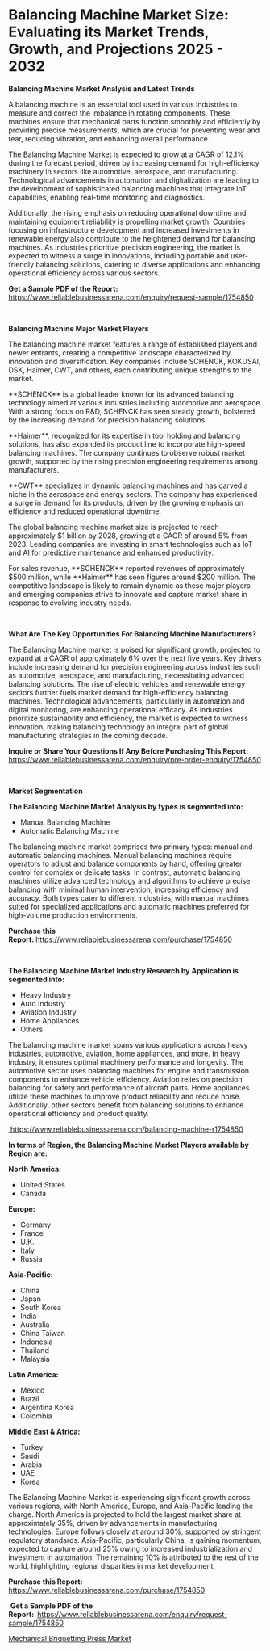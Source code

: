 <p><h1>Balancing Machine Market Size: Evaluating its Market Trends, Growth, and Projections 2025 - 2032</h1></p><p><strong>Balancing Machine Market Analysis and Latest Trends</strong></p>
<p><p>A balancing machine is an essential tool used in various industries to measure and correct the imbalance in rotating components. These machines ensure that mechanical parts function smoothly and efficiently by providing precise measurements, which are crucial for preventing wear and tear, reducing vibration, and enhancing overall performance. </p><p>The Balancing Machine Market is expected to grow at a CAGR of 12.1% during the forecast period, driven by increasing demand for high-efficiency machinery in sectors like automotive, aerospace, and manufacturing. Technological advancements in automation and digitalization are leading to the development of sophisticated balancing machines that integrate IoT capabilities, enabling real-time monitoring and diagnostics. </p><p>Additionally, the rising emphasis on reducing operational downtime and maintaining equipment reliability is propelling market growth. Countries focusing on infrastructure development and increased investments in renewable energy also contribute to the heightened demand for balancing machines. As industries prioritize precision engineering, the market is expected to witness a surge in innovations, including portable and user-friendly balancing solutions, catering to diverse applications and enhancing operational efficiency across various sectors.</p></p>
<p><strong>Get a Sample PDF of the Report:&nbsp;</strong> <a href="https://www.reliablebusinessarena.com/enquiry/request-sample/1754850?utm_campaign=2987&utm_medium=2&utm_source=Github&utm_content=ia&utm_term=10042025&utm_id=balancing-machine">https://www.reliablebusinessarena.com/enquiry/request-sample/1754850</a></p>
<p>&nbsp;</p>
<p><strong>Balancing Machine Major Market Players</strong></p>
<p><p>The balancing machine market features a range of established players and newer entrants, creating a competitive landscape characterized by innovation and diversification. Key companies include SCHENCK, KOKUSAI, DSK, Haimer, CWT, and others, each contributing unique strengths to the market.</p><p>**SCHENCK** is a global leader known for its advanced balancing technology aimed at various industries including automotive and aerospace. With a strong focus on R&D, SCHENCK has seen steady growth, bolstered by the increasing demand for precision balancing solutions. </p><p>**Haimer**, recognized for its expertise in tool holding and balancing solutions, has also expanded its product line to incorporate high-speed balancing machines. The company continues to observe robust market growth, supported by the rising precision engineering requirements among manufacturers.</p><p>**CWT** specializes in dynamic balancing machines and has carved a niche in the aerospace and energy sectors. The company has experienced a surge in demand for its products, driven by the growing emphasis on efficiency and reduced operational downtime.</p><p>The global balancing machine market size is projected to reach approximately $1 billion by 2028, growing at a CAGR of around 5% from 2023. Leading companies are investing in smart technologies such as IoT and AI for predictive maintenance and enhanced productivity. </p><p>For sales revenue, **SCHENCK** reported revenues of approximately $500 million, while **Haimer** has seen figures around $200 million. The competitive landscape is likely to remain dynamic as these major players and emerging companies strive to innovate and capture market share in response to evolving industry needs.</p></p>
<p>&nbsp;</p>
<p><strong>What Are The Key Opportunities For Balancing Machine Manufacturers?</strong></p>
<p><p>The Balancing Machine market is poised for significant growth, projected to expand at a CAGR of approximately 6% over the next five years. Key drivers include increasing demand for precision engineering across industries such as automotive, aerospace, and manufacturing, necessitating advanced balancing solutions. The rise of electric vehicles and renewable energy sectors further fuels market demand for high-efficiency balancing machines. Technological advancements, particularly in automation and digital monitoring, are enhancing operational efficacy. As industries prioritize sustainability and efficiency, the market is expected to witness innovation, making balancing technology an integral part of global manufacturing strategies in the coming decade.</p></p>
<p><strong>Inquire or Share Your Questions If Any Before Purchasing This Report:</strong> <a href="https://www.reliablebusinessarena.com/enquiry/pre-order-enquiry/1754850?utm_campaign=2987&utm_medium=2&utm_source=Github&utm_content=ia&utm_term=10042025&utm_id=balancing-machine">https://www.reliablebusinessarena.com/enquiry/pre-order-enquiry/1754850</a></p>
<p>&nbsp;</p>
<p><strong>Market Segmentation</strong></p>
<p><strong>The Balancing Machine Market Analysis by types is segmented into:</strong></p>
<p><ul><li>Manual Balancing Machine</li><li>Automatic Balancing Machine</li></ul></p>
<p><p>The balancing machine market comprises two primary types: manual and automatic balancing machines. Manual balancing machines require operators to adjust and balance components by hand, offering greater control for complex or delicate tasks. In contrast, automatic balancing machines utilize advanced technology and algorithms to achieve precise balancing with minimal human intervention, increasing efficiency and accuracy. Both types cater to different industries, with manual machines suited for specialized applications and automatic machines preferred for high-volume production environments.</p></p>
<p><strong>Purchase this Report:&nbsp;</strong><a href="https://www.reliablebusinessarena.com/purchase/1754850?utm_campaign=2987&utm_medium=2&utm_source=Github&utm_content=ia&utm_term=10042025&utm_id=balancing-machine">https://www.reliablebusinessarena.com/purchase/1754850</a></p>
<p>&nbsp;</p>
<p><strong>The Balancing Machine Market Industry Research by Application is segmented into:</strong></p>
<p><ul><li>Heavy Industry</li><li>Auto Industry</li><li>Aviation Industry</li><li>Home Appliances</li><li>Others</li></ul></p>
<p><p>The balancing machine market spans various applications across heavy industries, automotive, aviation, home appliances, and more. In heavy industry, it ensures optimal machinery performance and longevity. The automotive sector uses balancing machines for engine and transmission components to enhance vehicle efficiency. Aviation relies on precision balancing for safety and performance of aircraft parts. Home appliances utilize these machines to improve product reliability and reduce noise. Additionally, other sectors benefit from balancing solutions to enhance operational efficiency and product quality.</p></p>
<p><a href="https://www.reliablebusinessarena.com/balancing-machine-r1754850?utm_campaign=2987&utm_medium=2&utm_source=Github&utm_content=ia&utm_term=10042025&utm_id=balancing-machine">&nbsp;https://www.reliablebusinessarena.com/balancing-machine-r1754850</a></p>
<p><strong>In terms of Region, the Balancing Machine Market Players available by Region are:</strong></p>
<p>
    <p> <strong> North America: </strong>
        <ul>
            <li>United States</li>
            <li>Canada</li>
        </ul>
        </p> 
    <p> <strong> Europe: </strong>
        <ul>
            <li>Germany</li>
            <li>France</li>
            <li>U.K.</li>
            <li>Italy</li>
            <li>Russia</li>
        </ul>
        </p> 
    <p> <strong> Asia-Pacific: </strong>
        <ul>
            <li>China</li>
            <li>Japan</li>
            <li>South Korea</li>
            <li>India</li>
            <li>Australia</li>
            <li>China Taiwan</li>
            <li>Indonesia</li>
            <li>Thailand</li>
            <li>Malaysia</li>
        </ul>
        </p> 
    <p> <strong> Latin America: </strong>
        <ul>
            <li>Mexico</li>
            <li>Brazil</li>
            <li>Argentina Korea</li>
            <li>Colombia</li>
        </ul>
        </p> 
    <p> <strong> Middle East & Africa: </strong>
        <ul>
            <li>Turkey</li>
            <li>Saudi</li>
            <li>Arabia</li>
            <li>UAE</li>
            <li>Korea</li>
        </ul>
    </p>
    </p>
<p><p>The Balancing Machine Market is experiencing significant growth across various regions, with North America, Europe, and Asia-Pacific leading the charge. North America is projected to hold the largest market share at approximately 35%, driven by advancements in manufacturing technologies. Europe follows closely at around 30%, supported by stringent regulatory standards. Asia-Pacific, particularly China, is gaining momentum, expected to capture around 25% owing to increased industrialization and investment in automation. The remaining 10% is attributed to the rest of the world, highlighting regional disparities in market development.</p></p>
<p><strong>Purchase this Report: </strong><a href="https://www.reliablebusinessarena.com/purchase/1754850?utm_campaign=2987&utm_medium=2&utm_source=Github&utm_content=ia&utm_term=10042025&utm_id=balancing-machine">https://www.reliablebusinessarena.com/purchase/1754850</a></p>
<p>&nbsp;<strong>Get a Sample PDF of the Report:&nbsp;&nbsp;</strong><a href="https://www.reliablebusinessarena.com/enquiry/request-sample/1754850?utm_campaign=2987&utm_medium=2&utm_source=Github&utm_content=ia&utm_term=10042025&utm_id=balancing-machine">https://www.reliablebusinessarena.com/enquiry/request-sample/1754850</a></p>
<p><strong></strong></p>
<p><p><a href="https://github.com/vaeilabin/Market-Research-Report-List-1/blob/main/mechanical-briquetting-press-market.md?utm_campaign=2987&utm_medium=2&utm_source=Github&utm_content=ia&utm_term=10042025&utm_id=balancing-machine">Mechanical Briquetting Press Market</a></p></p>